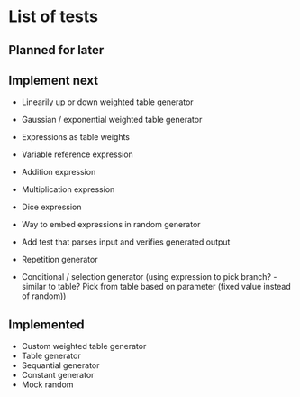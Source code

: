 # List of tests

## Planned for later


## Implement next

- Linearily up or down weighted table generator

- Gaussian / exponential weighted table generator
- Expressions as table weights
- Variable reference expression
- Addition expression
- Multiplication expression
- Dice expression
- Way to embed expressions in random generator
- Add test that parses input and verifies generated output 
- Repetition generator
- Conditional / selection generator (using expression to pick branch? - similar to table?  Pick from table based on parameter (fixed value instead of random))

## Implemented

- Custom weighted table generator
- Table generator
- Sequantial generator
- Constant generator
- Mock random
